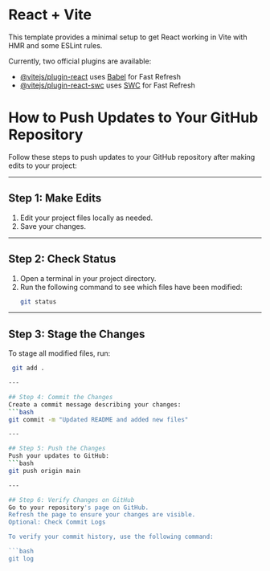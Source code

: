 # React + Vite

This template provides a minimal setup to get React working in Vite with HMR and some ESLint rules.

Currently, two official plugins are available:

- [@vitejs/plugin-react](https://github.com/vitejs/vite-plugin-react/blob/main/packages/plugin-react/README.md) uses [Babel](https://babeljs.io/) for Fast Refresh
- [@vitejs/plugin-react-swc](https://github.com/vitejs/vite-plugin-react-swc) uses [SWC](https://swc.rs/) for Fast Refresh


# How to Push Updates to Your GitHub Repository

Follow these steps to push updates to your GitHub repository after making edits to your project:

---

## Step 1: Make Edits
1. Edit your project files locally as needed.
2. Save your changes.

---

## Step 2: Check Status
1. Open a terminal in your project directory.
2. Run the following command to see which files have been modified:
   ```bash
   git status

---

## Step 3: Stage the Changes
To stage all modified files, run:
   ```bash
    git add .

---

## Step 4: Commit the Changes
Create a commit message describing your changes:
  ```bash
  git commit -m "Updated README and added new files"

---

## Step 5: Push the Changes
Push your updates to GitHub:
  ```bash
  git push origin main

---

## Step 6: Verify Changes on GitHub
Go to your repository's page on GitHub.
Refresh the page to ensure your changes are visible.
Optional: Check Commit Logs

To verify your commit history, use the following command:

  ```bash
  git log

